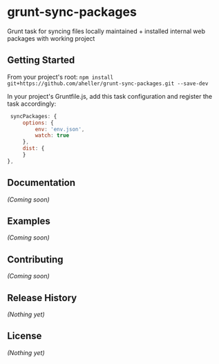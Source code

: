 # grunt-sync-packages

Grunt task for syncing files locally maintained + installed internal web packages with working project

## Getting Started
From your project's root:
`npm install git+https://github.com/aheller/grunt-sync-packages.git --save-dev`


In your project's Gruntfile.js, add this task configuration and register the task accordingly:
```javascript
 syncPackages: {
     options: {
         env: 'env.json',
         watch: true
     },
     dist: {
     }
},
```

## Documentation
_(Coming soon)_

## Examples
_(Coming soon)_

## Contributing
_(Coming soon)_

## Release History
_(Nothing yet)_

## License
_(Nothing yet)_
